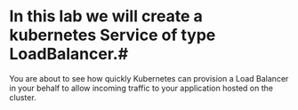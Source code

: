 # In this lab we will create a kubernetes Service of type LoadBalancer.#

You are about to see how quickly Kubernetes can provision a Load Balancer in your behalf to allow incoming traffic to your application hosted on the cluster.